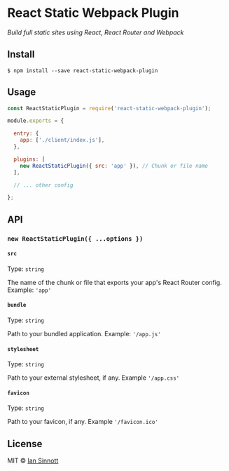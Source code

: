 # React Static Webpack Plugin

_Build full static sites using React, React Router and Webpack_

## Install

```
$ npm install --save react-static-webpack-plugin
```


## Usage

```js
const ReactStaticPlugin = require('react-static-webpack-plugin');

module.exports = {

  entry: {
    app: ['./client/index.js'],
  },

  plugins: [
    new ReactStaticPlugin({ src: 'app' }), // Chunk or file name
  ],

  // ... other config

};
```

## API

### `new ReactStaticPlugin({ ...options })`

#### `src`

Type: `string`

The name of the chunk or file that exports your app's React Router config. Example: `'app'`

#### `bundle`

Type: `string`

Path to your bundled application. Example: `'/app.js'`

#### `stylesheet`

Type: `string`

Path to your external stylesheet, if any. Example `'/app.css'`

#### `favicon`

Type: `string`

Path to your favicon, if any. Example `'/favicon.ico'`

## License

MIT © [Ian Sinnott](http://iansinnott.com)
